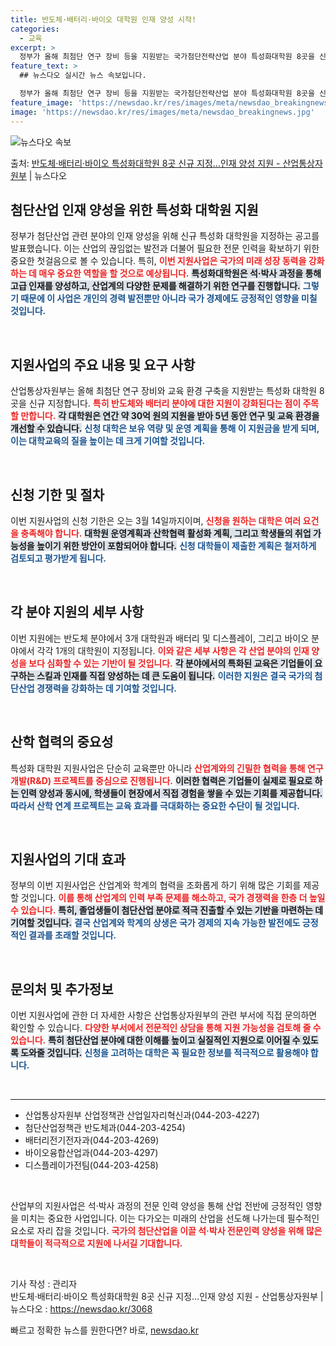 ```yaml
---
title: 반도체·배터리·바이오 대학원 인재 양성 시작!
categories:
  - 교육
excerpt: >
  정부가 올해 최첨단 연구 장비 등을 지원받는 국가첨단전략산업 분야 특성화대학원 8곳을 신규 지정한다. 산업통…
feature_text: >
  ## 뉴스다오 실시간 뉴스 속보입니다.

  정부가 올해 최첨단 연구 장비 등을 지원받는 국가첨단전략산업 분야 특성화대학원 8곳을 신규 지정한다. 산업통…
feature_image: 'https://newsdao.kr/res/images/meta/newsdao_breakingnews.jpg'
image: 'https://newsdao.kr/res/images/meta/newsdao_breakingnews.jpg'
---
```


![뉴스다오 속보](https://newsdao.kr/res/images/meta/newsdao_breakingnews.jpg)

<p>출처: <a href="https://newsdao.kr/3068" rel="dofollow">반도체·배터리·바이오 특성화대학원 8곳 신규 지정…인재 양성 지원 - 산업통상자원부</a> | 뉴스다오</p>

<h2 data-ke-size="size26">첨단산업 인재 양성을 위한 특성화 대학원 지원</h2>

<p data-ke-size="size16">정부가 첨단산업 관련 분야의 인재 양성을 위해 신규 특성화 대학원을 지정하는 공고를 발표했습니다. 이는 산업의 끊임없는 발전과 더불어 필요한 전문 인력을 확보하기 위한 중요한 첫걸음으로 볼 수 있습니다. 특히, <b><span style="color: #ee2323;">이번 지원사업은 국가의 미래 성장 동력을 강화하는 데 매우 중요한 역할을 할 것으로 예상됩니다.</span></b> <b><span style="background-color: #21538527;">특성화대학원은 석·박사 과정을 통해 고급 인재를 양성하고, 산업계의 다양한 문제를 해결하기 위한 연구를 진행합니다.</span></b> <b><span style="color: #1a5490;">그렇기 때문에 이 사업은 개인의 경력 발전뿐만 아니라 국가 경제에도 긍정적인 영향을 미칠 것입니다.</span></b></p>

<p data-ke-size="size16">&nbsp;</p>

<h2 data-ke-size="size26">지원사업의 주요 내용 및 요구 사항</h2>

<p data-ke-size="size16">산업통상자원부는 올해 최첨단 연구 장비와 교육 환경 구축을 지원받는 특성화 대학원 8곳을 신규 지정합니다. <b><span style="color: #ee2323;">특히 반도체와 배터리 분야에 대한 지원이 강화된다는 점이 주목할 만합니다.</span></b> <b><span style="background-color: #21538527;">각 대학원은 연간 약 30억 원의 지원을 받아 5년 동안 연구 및 교육 환경을 개선할 수 있습니다.</span></b> <b><span style="color: #1a5490;">신청 대학은 보유 역량 및 운영 계획을 통해 이 지원금을 받게 되며, 이는 대학교육의 질을 높이는 데 크게 기여할 것입니다.</span></b></p>

<p data-ke-size="size16">&nbsp;</p>

<h2 data-ke-size="size26">신청 기한 및 절차</h2>

<p data-ke-size="size16">이번 지원사업의 신청 기한은 오는 3월 14일까지이며, <b><span style="color: #ee2323;">신청을 원하는 대학은 여러 요건을 충족해야 합니다.</span></b> <b><span style="background-color: #21538527;">대학원 운영계획과 산학협력 활성화 계획, 그리고 학생들의 취업 가능성을 높이기 위한 방안이 포함되어야 합니다.</span></b> <b><span style="color: #1a5490;">신청 대학들이 제출한 계획은 철저하게 검토되고 평가받게 됩니다.</span></b></p>

<p data-ke-size="size16">&nbsp;</p>

<h2 data-ke-size="size26">각 분야 지원의 세부 사항</h2>

<p data-ke-size="size16">이번 지원에는 반도체 분야에서 3개 대학원과 배터리 및 디스플레이, 그리고 바이오 분야에서 각각 1개의 대학원이 지정됩니다. <b><span style="color: #ee2323;">이와 같은 세부 사항은 각 산업 분야의 인재 양성을 보다 심화할 수 있는 기반이 될 것입니다.</span></b> <b><span style="background-color: #21538527;">각 분야에서의 특화된 교육은 기업들이 요구하는 스킬과 인재를 직접 양성하는 데 큰 도움이 됩니다.</span></b> <b><span style="color: #1a5490;">이러한 지원은 결국 국가의 첨단산업 경쟁력을 강화하는 데 기여할 것입니다.</span></b></p>

<p data-ke-size="size16">&nbsp;</p>

<h2 data-ke-size="size26">산학 협력의 중요성</h2>

<p data-ke-size="size16">특성화 대학원 지원사업은 단순히 교육뿐만 아니라 <b><span style="color: #ee2323;">산업계와의 긴밀한 협력을 통해 연구개발(R&D) 프로젝트를 중심으로 진행됩니다.</span></b> <b><span style="background-color: #21538527;">이러한 협력은 기업들이 실제로 필요로 하는 인력 양성과 동시에, 학생들이 현장에서 직접 경험을 쌓을 수 있는 기회를 제공합니다.</span></b> <b><span style="color: #1a5490;">따라서 산학 연계 프로젝트는 교육 효과를 극대화하는 중요한 수단이 될 것입니다.</span></b></p>

<p data-ke-size="size16">&nbsp;</p>

<h2 data-ke-size="size26">지원사업의 기대 효과</h2>

<p data-ke-size="size16">정부의 이번 지원사업은 산업계와 학계의 협력을 조화롭게 하기 위해 많은 기회를 제공할 것입니다. <b><span style="color: #ee2323;">이를 통해 산업계의 인력 부족 문제를 해소하고, 국가 경쟁력을 한층 더 높일 수 있습니다.</span></b> <b><span style="background-color: #21538527;">특히, 졸업생들이 첨단산업 분야로 적극 진출할 수 있는 기반을 마련하는 데 기여할 것입니다.</span></b> <b><span style="color: #1a5490;">결국 산업계와 학계의 상생은 국가 경제의 지속 가능한 발전에도 긍정적인 결과를 초래할 것입니다.</span></b></p>

<p data-ke-size="size16">&nbsp;</p>

<h2 data-ke-size="size26">문의처 및 추가정보</h2>

<p data-ke-size="size16">이번 지원사업에 관한 더 자세한 사항은 산업통상자원부의 관련 부서에 직접 문의하면 확인할 수 있습니다. <b><span style="color: #ee2323;">다양한 부서에서 전문적인 상담을 통해 지원 가능성을 검토해 줄 수 있습니다.</span></b> <b><span style="background-color: #21538527;">특히 첨단산업 분야에 대한 이해를 높이고 실질적인 지원으로 이어질 수 있도록 도와줄 것입니다.</span></b> <b><span style="color: #1a5490;">신청을 고려하는 대학은 꼭 필요한 정보를 적극적으로 활용해야 합니다.</span></b></p>

<p data-ke-size="size16">&nbsp;</p>

<hr>

<ul>
    <li>산업통상자원부 산업정책관 산업일자리혁신과(044-203-4227)</li>
    <li>첨단산업정책관 반도체과(044-203-4254)</li>
    <li>배터리전기전자과(044-203-4269)</li>
    <li>바이오융합산업과(044-203-4297)</li>
    <li>디스플레이가전팀(044-203-4258)</li>
</ul>

<p data-ke-size="size16">&nbsp;</p>

<p data-ke-size="size16">산업부의 지원사업은 석·박사 과정의 전문 인력 양성을 통해 산업 전반에 긍정적인 영향을 미치는 중요한 사업입니다. 이는 다가오는 미래의 산업을 선도해 나가는데 필수적인 요소로 자리 잡을 것입니다. <b><span style="color: #ee2323;">국가의 첨단산업을 이끌 석·박사 전문인력 양성을 위해 많은 대학들이 적극적으로 지원에 나서길 기대합니다.</span></b></p>

<p data-ke-size="size16">&nbsp;</p>

<p data-ke-size="size16">기사 작성 : 관리자<br>
반도체·배터리·바이오 특성화대학원 8곳 신규 지정…인재 양성 지원 - 산업통상자원부 | 뉴스다오  : <a href="https://newsdao.kr/3068">https://newsdao.kr/3068</a></p> 

빠르고 정확한 뉴스를 원한다면? 바로, <a href="https://newsdao.kr" rel="dofollow">newsdao.kr</a>


